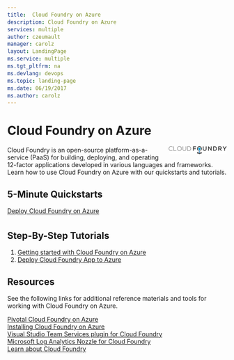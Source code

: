 ```yaml
---
title:  Cloud Foundry on Azure
description: Cloud Foundry on Azure
services: multiple
author: czeumault
manager: carolz
layout: LandingPage
ms.service: multiple
ms.tgt_pltfrm: na
ms.devlang: devops
ms.topic: landing-page
ms.date: 06/19/2017
ms.author: carolz
---
```

<div class="content">
    <h1>Cloud Foundry on Azure</h1>
    <div class="introHolder" style="justify-content: space-between;">
	<div class="intro" style="min-width: 200px">
	<img src="media/cloudfoundry.png" align="right" alt="Cloud Foundry Logo">
             Cloud Foundry is an open-source platform-as-a-service (PaaS) for building, deploying, and operating 12-factor applications developed in various languages and frameworks.  Learn how to use Cloud Foundry on Azure with our quickstarts and tutorials.
        </div>
    </div>
<h2>5-Minute Quickstarts</h2>
<a href="https://azuremarketplace.microsoft.com/marketplace/apps/pivotal.pivotal-cloud-foundry">Deploy Cloud Foundry on Azure</a>
<h2 style="margin-top: 36px">Step-By-Step Tutorials</h2>
<ol>
  <li><a href="/azure/virtual-machines/linux/cloudfoundry-get-started">Getting started with Cloud Foundry on Azure</a></li>
  <li><a href="/azure/virtual-machines/linux/cloudfoundry-deploy-your-first-app">Deploy Cloud Foundry App to Azure</a></li>  
</ol>
<h2>Resources</h2>
<p>See the following links for additional reference materials and tools for working with Cloud Foundry on Azure.<p>
<a href="https://pivotal.io/partners/microsoft">Pivotal Cloud Foundry on Azure</a><br/>
<a href="https://docs.pivotal.io/pivotalcf/1-11/customizing/pcf_azure.html">Installing Cloud Foundry on Azure</a><br/>
<a href="https://github.com/Microsoft/vsts-cloudfoundry">Visual Studio Team Services plugin for Cloud Foundry</a><br/>
<a href="https://github.com/Azure/oms-log-analytics-firehose-nozzle">Microsoft Log Analytics Nozzle for Cloud Foundry</a><br/>
<a href="https://docs.cloudfoundry.org/">Learn about Cloud Foundry</a><br/>
</div>